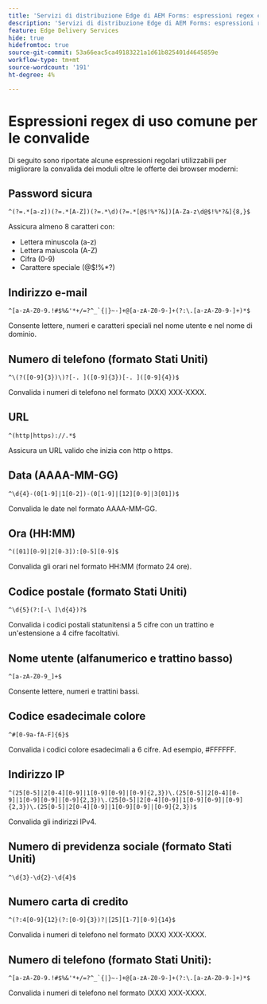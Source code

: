 ```yaml
---
title: 'Servizi di distribuzione Edge di AEM Forms: espressioni regex comunemente utilizzate per la convalida dei campi modulo'
description: 'Servizi di distribuzione Edge di AEM Forms: espressioni regex comunemente utilizzate per la convalida dei campi modulo'
feature: Edge Delivery Services
hide: true
hidefromtoc: true
source-git-commit: 53a66eac5ca49183221a1d61b825401d4645859e
workflow-type: tm+mt
source-wordcount: '191'
ht-degree: 4%

---
```



# Espressioni regex di uso comune per le convalide

Di seguito sono riportate alcune espressioni regolari utilizzabili per migliorare la convalida dei moduli oltre le offerte dei browser moderni:

## Password sicura

```regex
^(?=.*[a-z])(?=.*[A-Z])(?=.*\d)(?=.*[@$!%*?&])[A-Za-z\d@$!%*?&]{8,}$
```

Assicura almeno 8 caratteri con:

* Lettera minuscola (a-z)
* Lettera maiuscola (A-Z)
* Cifra (0-9)
* Carattere speciale (@$!%*?)


## Indirizzo e-mail


```regex
^[a-zA-Z0-9.!#$%&'*+/=?^_`{|}~-]+@[a-zA-Z0-9-]+(?:\.[a-zA-Z0-9-]+)*$
```

Consente lettere, numeri e caratteri speciali nel nome utente e nel nome di dominio.


## Numero di telefono (formato Stati Uniti)

```regex
^\(?([0-9]{3})\)?[-. ]([0-9]{3})[-. ]([0-9]{4})$
```

Convalida i numeri di telefono nel formato (XXX) XXX-XXXX.



## URL

```regex
^(http|https)://.*$
```

Assicura un URL valido che inizia con http o https.



## Data (AAAA-MM-GG)

```regex
^\d{4}-(0[1-9]|1[0-2])-(0[1-9]|[12][0-9]|3[01])$
```

Convalida le date nel formato AAAA-MM-GG.


## Ora (HH:MM)

```regex
^([01][0-9]|2[0-3]):[0-5][0-9]$
```

Convalida gli orari nel formato HH:MM (formato 24 ore).


## Codice postale (formato Stati Uniti)

```regex
^\d{5}(?:[-\ ]\d{4})?$
```

Convalida i codici postali statunitensi a 5 cifre con un trattino e un&#39;estensione a 4 cifre facoltativi.


## Nome utente (alfanumerico e trattino basso)

```regex
^[a-zA-Z0-9_]+$
```

Consente lettere, numeri e trattini bassi.


## Codice esadecimale colore

```regex
^#[0-9a-fA-F]{6}$
```

Convalida i codici colore esadecimali a 6 cifre. Ad esempio, #FFFFFF.


## Indirizzo IP

```regex
^(25[0-5]|2[0-4][0-9]|1[0-9][0-9]|[0-9]{2,3})\.(25[0-5]|2[0-4][0-9]|1[0-9][0-9]|[0-9]{2,3})\.(25[0-5]|2[0-4][0-9]|1[0-9][0-9]|[0-9]{2,3})\.(25[0-5]|2[0-4][0-9]|1[0-9][0-9]|[0-9]{2,3})$
```

Convalida gli indirizzi IPv4.



## Numero di previdenza sociale (formato Stati Uniti)

```regex
^\d{3}-\d{2}-\d{4}$
```



## Numero carta di credito

```regex
^(?:4[0-9]{12}(?:[0-9]{3})?|[25][1-7][0-9]{14}$
```

Convalida i numeri di telefono nel formato (XXX) XXX-XXXX.



## Numero di telefono (formato Stati Uniti):

```regex
^[a-zA-Z0-9.!#$%&'*+/=?^_`{|}~-]+@[a-zA-Z0-9-]+(?:\.[a-zA-Z0-9-]+)*$
```

Convalida i numeri di telefono nel formato (XXX) XXX-XXXX.
